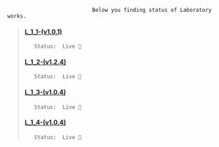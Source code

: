                                Below you finding status of Laboratory works.
> ####   [L_1_1-(v1.0.1)](https://github.com/maxfps11/Teaching/tree/master/Laboratory%20works/L_1/L_1_1)
>        Status:  Live 💚
> ####   [L_1_2-(v1.2.4)](https://github.com/maxfps11/Teaching/tree/master/Laboratory%20works/L_1/L_1_2)
>        Status:  Live 💚
> ####   [L_1_3-(v1.0.4)](https://github.com/maxfps11/Teaching/tree/master/Laboratory%20works/L_1/L_1_3)
>        Status:  Live 💚
> ####   [L_1_4-(v1.0.4)](https://github.com/maxfps11/Teaching/tree/master/Laboratory%20works/L_1/L_1_4)
>        Status:  Live 💚
